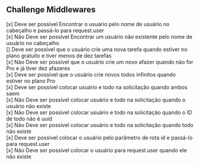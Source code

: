 ## Challenge Middlewares 

[x] Deve ser possível Encontrar o usuário pelo nome de usuário no cabeçalho e passá-lo para request.user </br>
[x] Não Deve ser possível Encontrar um usuário não existente pelo nome de usuário no cabeçalho </br>
[] Deve ser possível que o usuário crie uma nova tarefa quando estiver no plano gratuito e tiver menos de dez tarefas </br>
[x] Não Deve ser possível que o usuário crie um novo afazer quando não for Pro e já tiver dez afazeres </br>
[x] Deve ser possível que o usuário crie novos todos infinitos quando estiver no plano Pro </br>
[x] Deve ser possível colocar usuário e todo na solicitação quando ambos saem </br>
[x] Não Deve ser possível colocar usuário e todo na solicitação quando o usuário não existe </br>
[x] Não Deve ser possível colocar usuário e todo na solicitação quando o ID de todo não é uuid </br>
[x] Não Deve ser possível colocar usuário e todo na solicitação quando todo não existe </br>
[x] Deve ser possível colocar o usuário pelo parâmetro de rota id e passá-lo para request.user </br>
[x] Não Deve ser possível colocar o usuário para request.user quando ele não existe </br>



